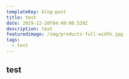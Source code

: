 ```yaml
---
templateKey: blog-post
title: test
date: 2019-12-20T04:49:08.529Z
description: test
featuredimage: /img/products-full-width.jpg
tags:
  - test
---
```

## test
